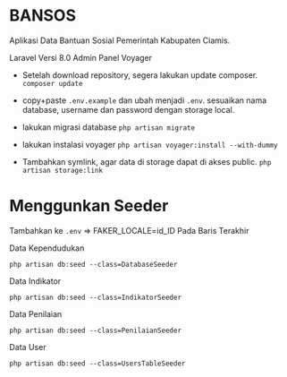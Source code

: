 # BANSOS
 Aplikasi Data Bantuan Sosial Pemerintah Kabupaten Ciamis.
 
Laravel Versi 8.0
Admin Panel Voyager

* Setelah download repository, segera lakukan update composer.
`composer update`

* copy+paste `.env.example` dan ubah menjadi `.env`. sesuaikan nama database, username dan password dengan storage local.

* lakukan migrasi database
`php artisan migrate`

* lakukan instalasi voyager
`php artisan voyager:install --with-dummy`

* Tambahkan symlink, agar data di storage dapat di akses public.
`php artisan storage:link`

# Menggunkan Seeder 
Tambahkan ke `.env` => FAKER_LOCALE=id_ID Pada Baris Terakhir

Data Kependudukan

`php artisan db:seed --class=DatabaseSeeder`

Data Indikator

`php artisan db:seed --class=IndikatorSeeder`

Data Penilaian

`php artisan db:seed --class=PenilaianSeeder`

Data User

`php artisan db:seed --class=UsersTableSeeder`
